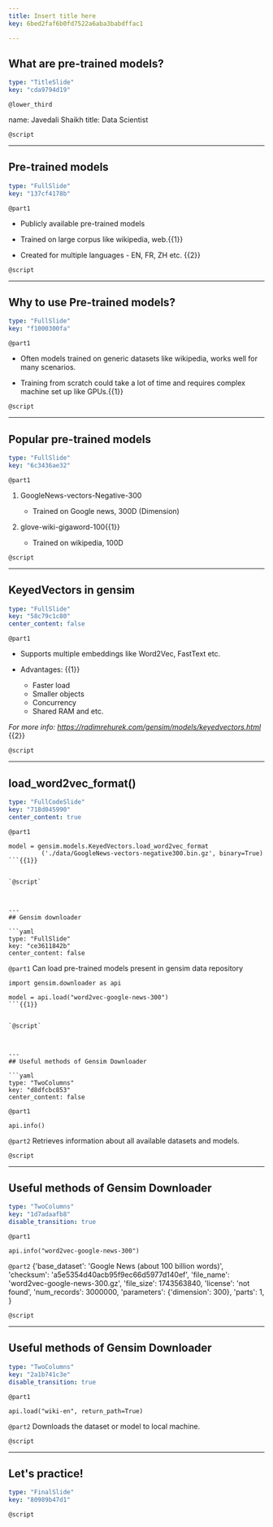 ```yaml
---
title: Insert title here
key: 6bed2faf6b0fd7522a6aba3babdffac1

---
```

## What are pre-trained models?

```yaml
type: "TitleSlide"
key: "cda9794d19"
```

`@lower_third`

name: Javedali Shaikh
title: Data Scientist


`@script`



---
## Pre-trained models

```yaml
type: "FullSlide"
key: "137cf4178b"
```

`@part1`
- Publicly available pre-trained models

- Trained on large corpus like wikipedia, web.{{1}}

- Created for multiple languages - EN, FR, ZH etc. {{2}}


`@script`



---
## Why to use Pre-trained models?

```yaml
type: "FullSlide"
key: "f1000300fa"
```

`@part1`
- Often models trained on generic datasets like wikipedia, works well for many scenarios.

- Training from scratch could take a lot of time and requires complex machine set up like GPUs.{{1}}


`@script`



---
## Popular pre-trained models

```yaml
type: "FullSlide"
key: "6c3436ae32"
```

`@part1`
1. GoogleNews-vectors-Negative-300 

      - Trained on Google news, 300D (Dimension)

2. glove-wiki-gigaword-100{{1}}

      - Trained on wikipedia, 100D


`@script`



---
## KeyedVectors in gensim

```yaml
type: "FullSlide"
key: "58c79c1c80"
center_content: false
```

`@part1`
- Supports multiple embeddings like Word2Vec, FastText etc.

- Advantages: {{1}}

   - Faster load
   - Smaller objects
   - Concurrency
   - Shared RAM and etc.

_For more info: https://radimrehurek.com/gensim/models/keyedvectors.html_ {{2}}


`@script`



---
## load_word2vec_format()

```yaml
type: "FullCodeSlide"
key: "718d045990"
center_content: true
```

`@part1`
```
model = gensim.models.KeyedVectors.load_word2vec_format
         ('./data/GoogleNews-vectors-negative300.bin.gz', binary=True)
```{{1}}


`@script`



---
## Gensim downloader

```yaml
type: "FullSlide"
key: "ce3611842b"
center_content: false
```

`@part1`
Can load pre-trained models present in gensim data repository

```
import gensim.downloader as api

model = api.load("word2vec-google-news-300")
```{{1}}


`@script`



---
## Useful methods of Gensim Downloader

```yaml
type: "TwoColumns"
key: "d8dfcbc853"
center_content: false
```

`@part1`
```
api.info()
```


`@part2`
Retrieves information about all available datasets and models.


`@script`



---
## Useful methods of Gensim Downloader

```yaml
type: "TwoColumns"
key: "1d7adaafb8"
disable_transition: true
```

`@part1`
```
api.info("word2vec-google-news-300")
```


`@part2`
{'base_dataset': 'Google News (about 100 billion words)',
 'checksum': 'a5e5354d40acb95f9ec66d5977d140ef',
 'file_name': 'word2vec-google-news-300.gz',
 'file_size': 1743563840,
 'license': 'not found',
 'num_records': 3000000,
 'parameters': {'dimension': 300},
 'parts': 1,
}


`@script`



---
## Useful methods of Gensim Downloader

```yaml
type: "TwoColumns"
key: "2a1b741c3e"
disable_transition: true
```

`@part1`
```
api.load("wiki-en", return_path=True)
```


`@part2`
Downloads the dataset or model to local machine.


`@script`



---
## Let's practice!

```yaml
type: "FinalSlide"
key: "80989b47d1"
```

`@script`


